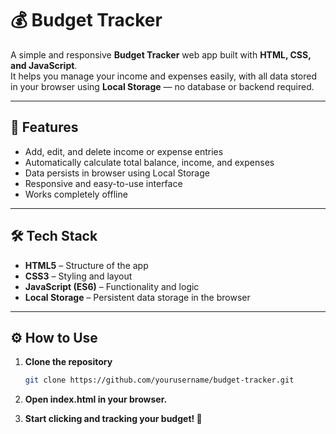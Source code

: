 # 💰 Budget Tracker

A simple and responsive **Budget Tracker** web app built with **HTML, CSS, and JavaScript**.  
It helps you manage your income and expenses easily, with all data stored in your browser using **Local Storage** — no database or backend required.

---

## 🚀 Features

- Add, edit, and delete income or expense entries  
- Automatically calculate total balance, income, and expenses  
- Data persists in browser using Local Storage  
- Responsive and easy-to-use interface  
- Works completely offline  

---

## 🛠️ Tech Stack

- **HTML5** – Structure of the app  
- **CSS3** – Styling and layout  
- **JavaScript (ES6)** – Functionality and logic  
- **Local Storage** – Persistent data storage in the browser  

---

<!--
## 📸 Screenshots

*(Add screenshots here if you have them)*  
Example:  
![Budget Tracker Screenshot](screenshot.png)

---
-->

## ⚙️ How to Use

1. **Clone the repository**
   ```bash
   git clone https://github.com/yourusername/budget-tracker.git
   ```
2. **Open index.html in your browser.**

3. **Start clicking and tracking your budget! 💸**
